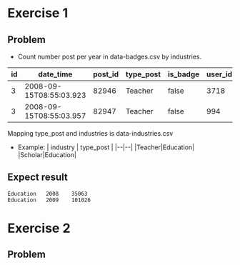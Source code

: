 # Exercise 1
## Problem 
- Count number post per year in data-badges.csv by industries.

| id |date_time  |post_id|type_post|is_badge|user_id|
|--|--|--|--|--|--
| 3 | 2008-09-15T08:55:03.923 |82946|Teacher|false|3718
|3|2008-09-15T08:55:03.957|82947|Teacher|false|994 

Mapping type_post and industries is data-industries.csv
 - Example:
| industry | type_post |
|--|--|
|Teacher|Education|
|Scholar|Education|

## Expect result
```
Education	2008	35063
Education	2009	101026
```

# Exercise 2
## Problem

